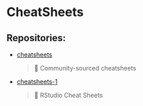 # CheatSheets

## Repositories:
- [cheatsheets](https://github.com/Thamielis/cheatsheets)
	> :memo: Community-sourced cheatsheets
- [cheatsheets-1](https://github.com/Thamielis/cheatsheets-1)
	> :memo: RStudio Cheat Sheets

